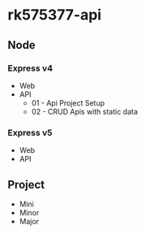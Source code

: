 # rk575377-api

## Node

### Express v4

- Web
- API
  - 01 - Api Project Setup
  - 02 - CRUD Apis with static data

### Express v5

- Web
- API

## Project

- Mini
- Minor
- Major

